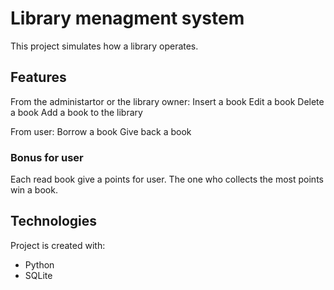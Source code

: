 # Library menagment system

This project simulates how a library operates.

## Features
From the administartor or the library owner:
Insert a book
Edit a book
Delete a book
Add a book to the library

From user:
Borrow a book
Give back a book

### Bonus for user
Each read book give a points for user. The one who
collects the most points win a book.

## Technologies
Project is created with:
* Python
* SQLite
